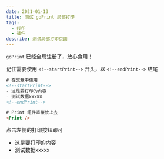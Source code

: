 ```yaml
---
date: 2021-01-13
title: 测试 goPrint 局部打印
tags:
  - 打印
  - 插件
describe: 测试局部打印页面
---
```


`goPrint` 已经全局注册了，放心食用！

记住需要使用 `<!--startPrint-->` 开头，以 `<!--endPrint-->` 结尾

``` html
# 在文章中使用
<!--startPrint-->
- 这是要打印的内容
- 测试数据xxxxx
<!--endPrint-->

# Print 组件直接放上去
<Print />
```

点击左侧的打印按钮即可

<!--startPrint-->

- 这是要打印的内容
- 测试数据xxxxx
<!--endPrint-->

<Print />